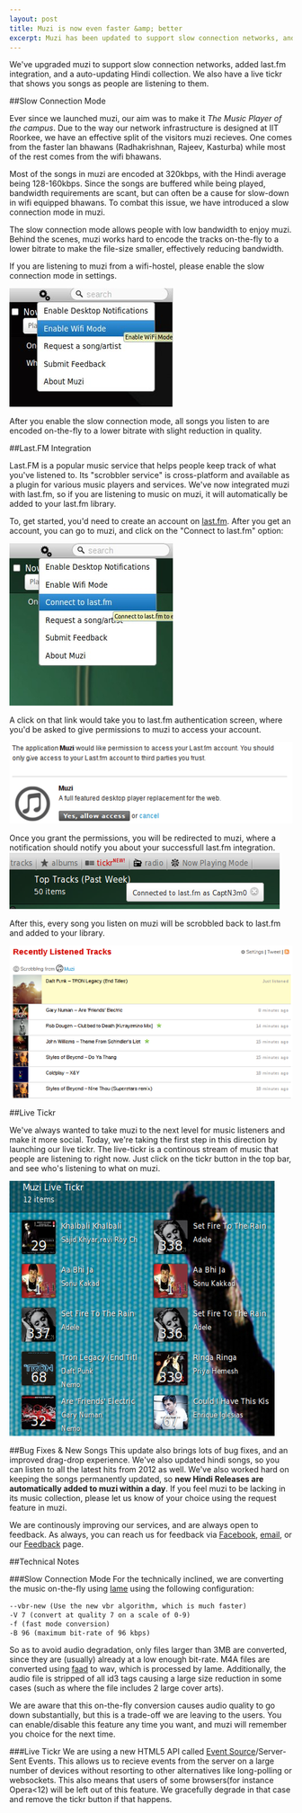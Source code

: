 ```yaml
---
layout: post
title: Muzi is now even faster &amp; better
excerpt: Muzi has been updated to support slow connection networks, and brings a host of new features including last.fm integration, a live tickr, and auto-updating hindi songs
---
```

We've upgraded muzi to support slow connection networks, added last.fm integration, and a auto-updating Hindi collection. We also have a live tickr that shows you songs as people are listening to them.

##Slow Connection Mode

Ever since we launched muzi, our aim was to make it _The Music Player of the campus_. Due to the way our network infrastructure is designed at IIT Roorkee, we have an effective split of the visitors muzi recieves. One comes from the faster lan bhawans (Radhakrishnan, Rajeev, Kasturba) while most of the rest comes from the wifi bhawans.

Most of the songs in muzi are encoded at 320kbps, with the Hindi average being 128-160kbps. Since the songs are buffered while being played, bandwidth requirements are scant, but can often be a cause for slow-down in wifi equipped bhawans. To combat this issue, we have introduced a slow connection mode in muzi. 

The slow connection mode allows people with low bandwidth to enjoy muzi. Behind the scenes, muzi works hard to encode the tracks on-the-fly to a lower bitrate to make the file-size smaller, effectively reducing bandwidth.

If you are listening to muzi from a wifi-hostel, please enable the slow connection mode in settings. 

![Screenshot of enabling wifi mode](/images/posts/muzi-slow.jpg)

After you enable the slow connection mode, all songs you listen to are encoded on-the-fly to a lower bitrate with slight reduction in quality.

##Last.FM Integration

Last.FM is a popular music service that helps people keep track of what you've listened to. Its "scrobbler service" is cross-platform and available as a plugin for various music players and services. We've now integrated muzi with last.fm, so if you are listening to music on muzi, it will automatically be added to your last.fm library.

To, get started, you'd need to create an account on [last.fm](https://www.last.fm/join). After you get an account, you can go to muzi, and click on the "Connect to last.fm" option:

![Screenshot of last.fm connecter](/images/posts/muzi-lastfm.jpg)

A click on that link would take you to last.fm authentication screen, where you'd be asked to give permissions to muzi to access your account. 

![Last.FM Auth Screen](/images/posts/muzi-lastm-auth.png)

Once you grant the permissions, you will be redirected to muzi, where a notification should notify you about your successfull last.fm integration. 
![Last.FM Notification on Muzi](/images/posts/muzi-lastfm-notification.png)

After this, every song you listen on muzi will be scrobbled back to last.fm and added to your library.

![Last.FM Recent Tracks](/images/posts/muzi-lastfm-recent.png)

##Live Tickr

We've always wanted to take muzi to the next level for music listeners and make it more social. Today, we're taking the first step in this direction by launching our live tickr. The live-tickr is a continous stream of music that people are listening to right now. Just click on the tickr button in the top bar, and see who's listening to what on muzi.

![Muzi Live Tickr Screenshot](/images/posts/muzi-tickr.png)

##Bug Fixes &amp; New Songs
This update also brings lots of bug fixes, and an improved drag-drop experience. We've also updated hindi songs, so you can listen to all the latest hits from 2012 as well. We've also worked hard on keeping the songs permanently updated, so **new Hindi Releases are automatically added to muzi within a day**. If you feel muzi to be lacking in its music collection, please let us know of your choice using the request feature in muzi.

We are continously improving our services, and are always open to feedback. As always, you can reach us for feedback via [Facebook](https://facebook.com/SDSLabs), [email](mailto:contact@sdslabs.co.in), or our [Feedback](https://sdslabs.co.in/feedback/?from=muzi) page.

##Technical Notes

###Slow Connection Mode
For the technically inclined, we are converting the music on-the-fly using [lame](http://lame.sourceforge.net/) using the following configuration:

    --vbr-new (Use the new vbr algorithm, which is much faster)
    -V 7 (convert at quality 7 on a scale of 0-9)
    -f (fast mode conversion)
    -B 96 (maximum bit-rate of 96 kbps)

So as to avoid audio degradation, only files larger than 3MB are converted, since they are  (usually) already at a low enough bit-rate. M4A files are converted using [faad](http://www.audiocoding.com/faad2.html) to wav, which is processed by lame. Additionally, the audio file is stripped of all id3 tags causing a large size reduction in some cases (such as where the file includes 2 large cover arts).

We are aware that this on-the-fly conversion causes audio quality to go down substantially, but this is a trade-off we are leaving to the users. You can enable/disable this feature any time you want, and muzi will remember you choice for the next time.

###Live Tickr
We are using a new HTML5 API called [Event Source](http://www.w3.org/TR/eventsource/)/Server-Sent Events. This allows us to recieve events from the server on a large number of devices without resorting to other alternatives like long-polling or websockets. This also means that users of some browsers(for instance Opera<12) will be left out of this feature. We gracefully degrade in that case and remove the tickr button if that happens. 